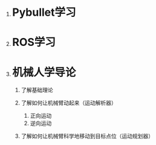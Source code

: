 1. # Pybullet学习

2. # ROS学习

3. # 机械人学导论

   1. 了解基础理论

   2. 了解如何让机械臂动起来（运动解析器）

      1. 正向运动
      2. 逆向运动

   3. 了解如何让机械臂科学地移动到目标点位（运动规划器）

      

